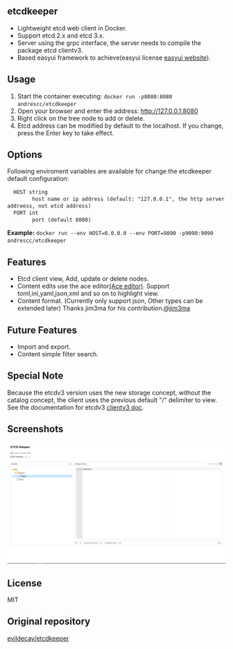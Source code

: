 ## etcdkeeper
* Lightweight etcd web client in Docker.
* Support etcd 2.x and etcd 3.x.
* Server using the grpc interface, the server needs to compile the package etcd clientv3.
* Based easyui framework to achieve(easyui license [easyui website](http://www.jeasyui.com)).

## Usage
1. Start the container executing: `docker run -p8080:8080 andrescc/etcdkeeper`
2. Open your browser and enter the address: http://127.0.0.1:8080
3. Right click on the tree node to add or delete.
4. Etcd address can be modified by default to the localhost. If you change, press the Enter key to take effect.

## Options
Following enviroment variables are available for change the etcdkeeper default configuration:
```
  HOST string
        host name or ip address (default: "127.0.0.1", the http server addreess, not etcd address)
  PORT int
        port (default 8080)
```
**Example:** `docker run --env HOST=0.0.0.0 --env PORT=9090 -p9090:9090 andrescc/etcdkeeper`

## Features
* Etcd client view, Add, update or delete nodes.
* Content edits use the ace editor[(Ace editor)](https://ace.c9.io). Support toml,ini,yaml,json,xml and so on to highlight view.
* Content format. (Currently only support json, Other types can be extended later) Thanks jim3ma for his contribution.[@jim3ma]( https://github.com/jim3ma)

## Future Features
* Import and export.
* Content simple filter search.

## Special Note
Because the etcdv3 version uses the new storage concept, without the catalog concept, the client uses the previous default "/" delimiter to view. See the documentation for etcdv3 [clientv3 doc](https://godoc.org/github.com/coreos/etcd/clientv3).

## Screenshots
![image](https://github.com/AndresCidoncha/etcdkeeper/blob/master/screenshots/ui.png?raw=true)

## License
MIT

## Original repository
[evildecay/etcdkeeper](https://github.com/evildecay/etcdkeeper)